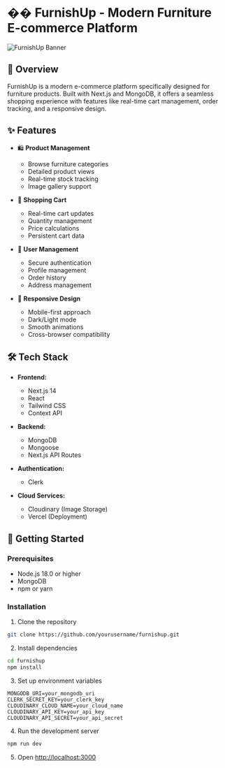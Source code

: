 # �� FurnishUp - Modern Furniture E-commerce Platform

![FurnishUp Banner](public/banner.png)

## 🌟 Overview

FurnishUp is a modern e-commerce platform specifically designed for furniture products. Built with Next.js and MongoDB, it offers a seamless shopping experience with features like real-time cart management, order tracking, and a responsive design.

## ✨ Features

- 🛍️ **Product Management**
  - Browse furniture categories
  - Detailed product views
  - Real-time stock tracking
  - Image gallery support

- 🛒 **Shopping Cart**
  - Real-time cart updates
  - Quantity management
  - Price calculations
  - Persistent cart data

- 👤 **User Management**
  - Secure authentication
  - Profile management
  - Order history
  - Address management

- 📱 **Responsive Design**
  - Mobile-first approach
  - Dark/Light mode
  - Smooth animations
  - Cross-browser compatibility

## 🛠️ Tech Stack

- **Frontend:**
  - Next.js 14
  - React
  - Tailwind CSS
  - Context API

- **Backend:**
  - MongoDB
  - Mongoose
  - Next.js API Routes

- **Authentication:**
  - Clerk

- **Cloud Services:**
  - Cloudinary (Image Storage)
  - Vercel (Deployment)

## 🚀 Getting Started

### Prerequisites

- Node.js 18.0 or higher
- MongoDB
- npm or yarn

### Installation
1. Clone the repository
```bash
git clone https://github.com/yourusername/furnishup.git
```

2. Install dependencies
```bash
cd furnishup
npm install
```

3. Set up environment variables
```env
MONGODB_URI=your_mongodb_uri
CLERK_SECRET_KEY=your_clerk_key
CLOUDINARY_CLOUD_NAME=your_cloud_name
CLOUDINARY_API_KEY=your_api_key
CLOUDINARY_API_SECRET=your_api_secret
```

4. Run the development server
```bash
npm run dev
```

5. Open [http://localhost:3000](http://localhost:3000)
